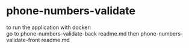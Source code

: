 # phone-numbers-validate
 
to run the application with docker:<br>
go to phone-numbers-validate-back readme.md
then phone-numbers-validate-front readme.md